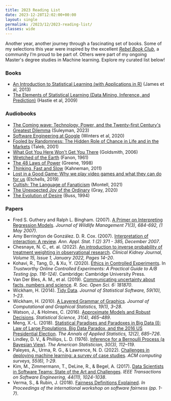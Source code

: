 ```yaml
---
title: 2023 Reading List
date: 2023-12-28T12:02:00+00:00
layout: single
permalink: /2023/12/2023-reading-list/
classes: wide
---
```


Another year, another journey through a fascinating set of books. Some of my selections this year were inspired by the excellent [_Rebel Book Club_](https://www.rebelbook.club/), a community I’m proud to be part of. Others were part of my ongoing Master's degree studies in Machine learning. Explore my curated list below!

### Books

* [An Introduction to Statistical Learning (with Applications in R)](https://www.statlearning.com/) (James et al, 2013)
* [The Elements of Statistical Learning (Data Mining, Inference, and Prediction)](https://hastie.su.domains/ElemStatLearn/) (Hastie et al, 2009)

### Audiobooks

* [The Coming wave: Technology, Power, and the Twenty-first Century's Greatest Dilemma](https://www.goodreads.com/book/show/90590134-the-coming-wave) (Suleyman, 2023)
* [Software Engineering at Google](https://www.goodreads.com/book/show/48816586-software-engineering-at-google) (Winters et al, 2020)
* [Fooled by Randomness: The Hidden Role of Chance in Life and in the Markets](https://www.goodreads.com/book/show/38315.Fooled_by_Randomness) (Taleb, 2001)
* [What Got You Here Won't Get You There](https://www.goodreads.com/book/show/84525.What_Got_You_Here_Won_t_Get_You_There) (Goldsmith, 2006)
* [Wretched of the Earth](https://www.goodreads.com/book/show/66933.The_Wretched_of_the_Earth) (Fanon, 1961)
* [The 48 Laws of Power](https://www.goodreads.com/book/show/1303.The_48_Laws_of_Power) (Greene, 1998)
* [Thinking, Fast and Slow](https://www.goodreads.com/book/show/11468377-thinking-fast-and-slow) (Kahneman, 2011)
* [Lost in a Good Game: Why we play video games and what they can do for us](https://www.goodreads.com/book/show/42731728-lost-in-a-good-game) (Etchells, 2019)
* [Cultish: The Language of Fanaticism](https://www.goodreads.com/book/show/55338982-cultish) (Montell, 2021)
* [The Unexpected Joy of the Ordinary](https://www.goodreads.com/book/show/45415787-the-unexpected-joy-of-the-ordinary) (Gray, 2020)
* [The Evolution of Desire](https://www.goodreads.com/book/show/27491.The_Evolution_Of_Desire) (Buss, 1994)

### Papers

* Fred S. Guthery and Ralph L. Bingham. (2007). [A Primer on Interpreting Regression Models](https://doi.org/10.2193/2006-285 ). _Journal of Wildlife Management 71(3), 684-692, (1 May 2007)_.
* Amy Berrington de González. D. R. Cox. (2007). [Interpretation of interaction: A review](https://doi.org/10.1214/07-AOAS124). _Ann. Appl. Stat. 1 (2) 371 - 385, December 2007_.
* Chesnaye, N. C., et. al. (2022). [An introduction to inverse probability of treatment weighting in observational research](https://doi.org/10.1093/ckj/sfab158). _Clinical Kidney Journal, Volume 15, Issue 1, January 2022, Pages 14–20_.
* Kohavi, R., Tang, D., & Xu, Y. (2020). [Ethics in Controlled Experiments](http://doi.org/10.1017/9781108653985.012). In _Trustworthy Online Controlled Experiments: A Practical Guide to A/B Testing (pp. 116-124)_. Cambridge: Cambridge University Press.
* Van Der Bles, A. M., et al. (2019). [Communicating uncertainty about facts, numbers and science](http://doi.org/10.1098/rsos.181870). _R. Soc. Open Sci. 6: 181870_.
* Wickham, H. (2014). [Tidy Data](https://doi.org/10.18637/jss.v059.i10). _Journal of Statistical Software, 59(10), 1–23_.
* Wickham, H. (2010). [A Layered Grammar of Graphics](https://doi.org/10.1198/jcgs.2009.07098). _Journal of Computational and Graphical Statistics, 19(1), 3–28_.
* Watson, J., & Holmes, C. (2016). [Approximate Models and Robust Decisions](http://www.jstor.org/stable/26408074). _Statistical Science, 31(4), 465–489_.
* Meng, X.-L. (2018). [Statistical Paradises and Paradoxes in Big Data (I): Law of Large Populations, Big Data Paradox, and the 2016 US Presidential Election](https://www.jstor.org/stable/26542550). _The Annals of Applied Statistics, 12(2), 685–726_.
* Lindley, D. V., & Phillips, L. D. (1976). [Inference for a Bernoulli Process (a Bayesian View)](https://doi.org/10.1080/00031305.1976.10479154). _The American Statistician, 30(3), 112–119_.
* Paleyes, A., Urma, R. G., & Lawrence, N. D. (2022). [Challenges in deploying machine learning: a survey of case studies](https://dl.acm.org/doi/full/10.1145/3533378). _ACM computing surveys, 55(6), 1-29_.
* Kim, M., Zimmermann, T., DeLine, R., & Begel, A. (2017). [Data Scientists in Software Teams: State of the Art and Challenges](https://ieeexplore.ieee.org/abstract/document/8046093). _IEEE Transactions on Software Engineering, 44(11), 1024-1038_.
* Verma, S., & Rubin, J. (2018). [Fairness Definitions Explained](https://dl.acm.org/doi/abs/10.1145/3194770.3194776). _In Proceedings of the international workshop on software fairness (pp. 1-7)_.
